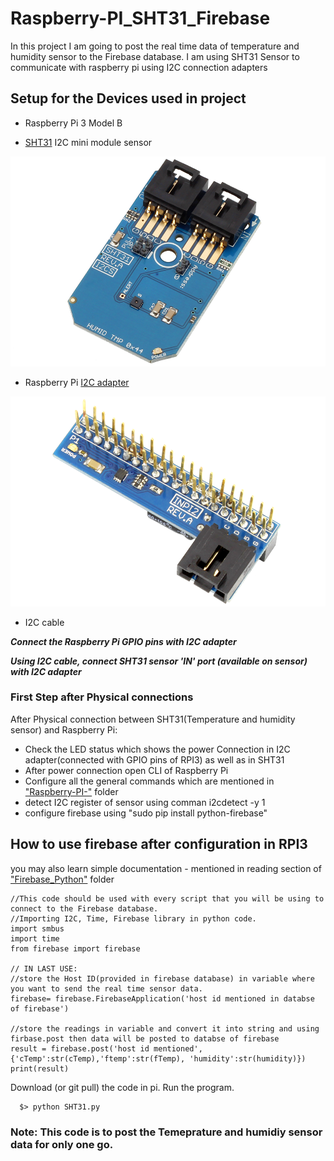 # Raspberry-PI_SHT31_Firebase
  In this project I am going to post the real time data of temperature and humidity sensor to the Firebase database.
  I am using SHT31 Sensor to communicate with raspberry pi using I2C connection adapters

## Setup for the Devices used in project 

  - Raspberry Pi 3 Model B
  
  - [SHT31](https://store.ncd.io/product/sht31-humidity-and-temperature-sensor-%C2%B12rh-%C2%B10-3c-i2c-mini-module/) I2C mini module sensor
   
   ![alt text](https://github.com/varul29/Raspberry-PI-/blob/master/Firebase_Python/SHT31%20I2CS.png)
   
  - Raspberry Pi [I2C adapter](https://store.ncd.io/product/i2c-shield-for-raspberry-pi-3-pi2-with-inward-facing-i2c-port/)
  
  ![alt text](https://github.com/varul29/Raspberry-PI-/blob/master/Firebase_Python/I2C%20adapter.png)
  
  - I2C cable
  
***Connect the Raspberry Pi GPIO pins with I2C adapter***

***Using I2C cable, connect SHT31 sensor 'IN' port (available on sensor) with I2C adapter***

### First Step after Physical connections 

  After Physical connection between SHT31(Temperature and humidity sensor) and Raspberry Pi:
    
   - Check the LED status which shows the power Connection in I2C adapter(connected with GPIO pins of RPI3) as well as in SHT31
   - After power connection open CLI of Raspberry Pi 
   - Configure all the general commands which are mentioned in ["Raspberry-PI-"](https://github.com/varul29/Raspberry-PI-/blob/master/README.md) folder
   - detect I2C register of sensor using comman i2cdetect -y 1
   - configure firebase using "sudo pip install python-firebase"
    
## How to use firebase after configuration in RPI3

you may also learn simple documentation - mentioned in reading section of ["Firebase_Python"](https://github.com/varul29/Raspberry-PI-/blob/master/Firebase_Python/README.md) folder

    //This code should be used with every script that you will be using to connect to the Firebase database.
    //Importing I2C, Time, Firebase library in python code.
    import smbus
    import time
    from firebase import firebase
    
    // IN LAST USE: 
    //store the Host ID(provided in firebase database) in variable where you want to send the real time sensor data.  
    firebase= firebase.FirebaseApplication('host id mentioned in databse of firebase')

    //store the readings in variable and convert it into string and using firbase.post then data will be posted to databse of firebase 
    result = firebase.post('host id mentioned', {'cTemp':str(cTemp),'ftemp':str(fTemp), 'humidity':str(humidity)})
    print(result)
   
 Download (or git pull) the code in pi. Run the program.
      
      $> python SHT31.py
 
 
 ### Note: This code is to post the Temeprature and humidiy sensor data for only one go.  




